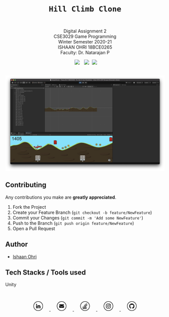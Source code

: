 <code>
  <h1 align="center">Hill Climb Clone</h1>
</code>

<p align="center">
  Digital Assignment 2 
  <br>
  CSE3029 Game Programming 
  <br>
  Winter Semester 2020-21
  <br>
  ISHAAN OHRI 18BCE0265
  <br>
  Faculty: Dr. Natarajan P
</p>

<div align="center">
  <img src="https://img.shields.io/github/repo-size/IshaanOhri/Hill-Climb-Clone-Unity?logo=github" hspace="5">
  <img src="https://img.shields.io/github/license/IshaanOhri/Hill-Climb-Clone-Unity" hspace="5">
  <img src="https://img.shields.io/github/last-commit/IshaanOhri/Hill-Climb-Clone-Unity?logo=git">
</div>

<br>

<p  align="center"><img width="1000" src = "https://raw.githubusercontent.com/IshaanOhri/Hill-Climb-Clone-Unity/main/Ss.png"></p>

## Contributing

Any contributions you make are **greatly appreciated**.

1. Fork the Project
2. Create your Feature Branch (`git checkout -b feature/NewFeature`)
3. Commit your Changes (`git commit -m 'Add some NewFeature'`)
4. Push to the Branch (`git push origin feature/NewFeature`)
5. Open a Pull Request

## Author

-   [Ishaan Ohri](https://github.com/IshaanOhri)

## Tech Stacks / Tools used

<p>
  Unity
</p>

<br>

<p align="center">
  <a href="https://www.linkedin.com/in/ishaanohri/">
    <img src="https://github.com/IshaanOhri/IshaanOhri/blob/master/assets/linkedin.png" width="30" height="30" hspace="20">
  </a>

  <a href="mailto:ishaan99ohri@gmail.com">
    <img src="https://github.com/IshaanOhri/IshaanOhri/blob/master/assets/mail.png" width="30" height="30" hspace="20">
  </a>

  <a href="https://stackoverflow.com/users/11712463/ishaan-ohri">
    <img src="https://github.com/IshaanOhri/IshaanOhri/blob/master/assets/stackoverflow.png" width="30" height="30" hspace="20">
  </a>

  <a href="https://www.instagram.com/ohri_8/">
    <img src="https://github.com/IshaanOhri/IshaanOhri/blob/master/assets/instagram.png" width="30" height="30" hspace="20">
  </a>

  <a href="https://github.com/IshaanOhri">
    <img src="https://github.com/IshaanOhri/IshaanOhri/blob/master/assets/github.png" width="30" height="30" hspace="20">
  </a>
</p>
